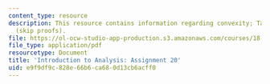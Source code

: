 ```yaml
---
content_type: resource
description: This resource contains information regarding convexity; Taylor's theorem
  (skip proofs).
file: https://ol-ocw-studio-app-production.s3.amazonaws.com/courses/18-100a-introduction-to-analysis-fall-2012/e9f9df9c828e66b6ca680d13cb6acff0_MIT18_100AF12_Assign_20.pdf
file_type: application/pdf
resourcetype: Document
title: 'Introduction to Analysis: Assignment 20'
uid: e9f9df9c-828e-66b6-ca68-0d13cb6acff0
---
```

